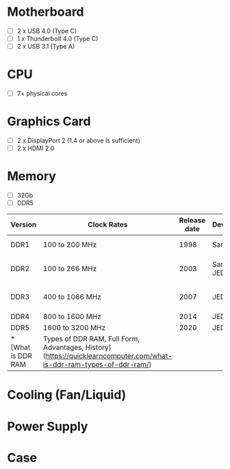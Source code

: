 # Motherboard

- [ ] 2 x USB 4.0 (Type C)
- [ ] 1 x Thunderbolt 4.0 (Type C)
- [ ] 2 x USB 3.1 (Type A)

# CPU

- [ ] 7+ physical cores

# Graphics Card

- [ ] 2 x DisplayPort 2 (1.4 or above is sufficient)
- [ ] 2 x HDMI 2.0

# Memory

- [ ] 32Gb
- [ ] DDR5

| Version | Clock Rates      | Release date  | Developer     | Voltage          | Cycle time    | Transfer rate    | Type  |
|---------|------------------|---------------|---------------|------------------|---------------|------------------|-------|
| DDR1    | 100 to 200 MHz   | 1998          | Samsung       | 2.5 to 2.6 Volt  |               |                  | SDRAM |
| DDR2    | 100 to 266 MHz   | 2003          | Samsung JEDEC | 1.8 to 1.55 Volt | 10 to 3.75 ns | 400 to 1066 MT/s | SDRAM |
| DDR3    | 400 to 1066 MHz  | 2007          | JEDEC         | 1.5 to 1.35 Volt |               | 800 to 2133 MT/s | SDRAM |
| DDR4    | 800 to 1600 MHz  | 2014          | JEDEC         | 1.2 Volt         |               |                  | SDRAM |
| DDR5    | 1600 to 3200 MHz | 2020          | JEDEC         | 1.1 Volt         |               |                  | SDRAM |
* [What is DDR RAM | Types of DDR RAM, Full Form, Advantages, History](https://quicklearncomputer.com/what-is-ddr-ram-types-of-ddr-ram/)

# Cooling (Fan/Liquid)
# Power Supply
# Case